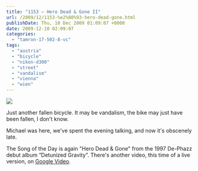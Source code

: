 ```yaml
---
title: "1153 – Hero Dead & Gone II"
url: /2009/12/1153-%e2%80%93-hero-dead-gone.html
publishDate: Thu, 10 Dec 2009 01:09:07 +0000
date: 2009-12-10 02:09:07
categories: 
  - "tamron-17-502-8-vc"
tags: 
  - "austria"
  - "bicycle"
  - "nikon-d300"
  - "street"
  - "vandalism"
  - "vienna"
  - "wien"
---
```

<a target="_blank" href="https://d25zfm9zpd7gm5.cloudfront.net/1200x1200/2009/20091209_184717_ps.jpg"><img src="https://d25zfm9zpd7gm5.cloudfront.net/0600x0600/2009/20091209_184717_ps.jpg" /></a>

Just another fallen bicycle. It may be vandalism, the bike may just have been fallen, I don't know.

 Michael was here, we've spent the evening talking, and now it's obscenely late. 

The Song of the Day is again "Hero Dead & Gone" from the 1997 De-Phazz debut album “Detunized Gravity”. There's another video, this time of a live version, on <a target="_blank" href="http://video.google.com/videoplay?docid=8749813960477228975&ei=9u0fS4foNZvE2wKiz5TCCQ&q=%22hero%2C+dead+%26+gone%22&hl=en&view=2&client=opera#">Google Video</a>.
